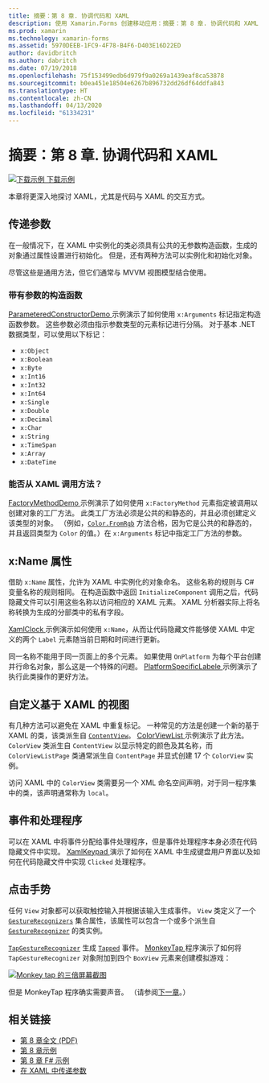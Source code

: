 ```yaml
---
title: 摘要：第 8 章. 协调代码和 XAML
description: 使用 Xamarin.Forms 创建移动应用：摘要：第 8 章. 协调代码和 XAML
ms.prod: xamarin
ms.technology: xamarin-forms
ms.assetid: 5970DEEB-1FC9-4F78-B4F6-D403E16D22ED
author: davidbritch
ms.author: dabritch
ms.date: 07/19/2018
ms.openlocfilehash: 75f153499edb6d979f9a0269a1439eaf8ca53878
ms.sourcegitcommit: b0ea451e18504e6267b896732dd26df64ddfa843
ms.translationtype: HT
ms.contentlocale: zh-CN
ms.lasthandoff: 04/13/2020
ms.locfileid: "61334231"
---
```

# <a name="summary-of-chapter-8-code-and-xaml-in-harmony"></a>摘要：第 8 章. 协调代码和 XAML

[![下载示例](~/media/shared/download.png) 下载示例](https://github.com/xamarin/xamarin-forms-book-samples/tree/master/Chapter08)

本章将更深入地探讨 XAML，尤其是代码与 XAML 的交互方式。

## <a name="passing-arguments"></a>传递参数

在一般情况下，在 XAML 中实例化的类必须具有公共的无参数构造函数，生成的对象通过属性设置进行初始化。 但是，还有两种方法可以实例化和初始化对象。

尽管这些是通用方法，但它们通常与 MVVM 视图模型结合使用。

### <a name="constructors-with-arguments"></a>带有参数的构造函数

[ParameteredConstructorDemo  ](https://github.com/xamarin/xamarin-forms-book-samples/tree/master/Chapter08/ParameteredConstructorDemo) 示例演示了如何使用 `x:Arguments` 标记指定构造函数参数。 这些参数必须由指示参数类型的元素标记进行分隔。 对于基本 .NET 数据类型，可以使用以下标记：

- `x:Object`
- `x:Boolean`
- `x:Byte`
- `x:Int16`
- `x:Int32`
- `x:Int64`
- `x:Single`
- `x:Double`
- `x:Decimal`
- `x:Char`
- `x:String`
- `x:TimeSpan`
- `x:Array`
- `x:DateTime`

### <a name="can-i-call-methods-from-xaml"></a>能否从 XAML 调用方法？

[FactoryMethodDemo  ](https://github.com/xamarin/xamarin-forms-book-samples/tree/master/Chapter08/FactoryMethodDemo) 示例演示了如何使用 `x:FactoryMethod` 元素指定被调用以创建对象的工厂方法。 此类工厂方法必须是公共的和静态的，并且必须创建定义该类型的对象。 （例如，[`Color.FromRgb`](xref:Xamarin.Forms.Color.FromRgb(System.Double,System.Double,System.Double)) 方法合格，因为它是公共的和静态的，并且返回类型为 `Color` 的值。）在 `x:Arguments` 标记中指定工厂方法的参数。

## <a name="the-xname-attribute"></a>x:Name 属性

借助 `x:Name` 属性，允许为 XAML 中实例化的对象命名。 这些名称的规则与 C# 变量名称的规则相同。 在构造函数中返回 `InitializeComponent` 调用之后，代码隐藏文件可以引用这些名称以访问相应的 XAML 元素。 XAML 分析器实际上将名称转换为生成的分部类中的私有字段。

[XamlClock  ](https://github.com/xamarin/xamarin-forms-book-samples/tree/master/Chapter08/XamlClock) 示例演示如何使用 `x:Name`，从而让代码隐藏文件能够使 XAML 中定义的两个 `Label` 元素随当前日期和时间进行更新。

同一名称不能用于同一页面上的多个元素。 如果使用 `OnPlatform` 为每个平台创建并行命名对象，那么这是一个特殊的问题。 [PlatformSpecificLabele  ](https://github.com/xamarin/xamarin-forms-book-samples/tree/master/Chapter08/PlatformSpecificLabels) 示例演示了执行此类操作的更好方法。

## <a name="custom-xaml-based-views"></a>自定义基于 XAML 的视图

有几种方法可以避免在 XAML 中重复标记。 一种常见的方法是创建一个新的基于 XAML 的类，该类派生自 [`ContentView`](xref:Xamarin.Forms.ContentView)。 [ColorViewList  ](https://github.com/xamarin/xamarin-forms-book-samples/tree/master/Chapter08/ColorViewList) 示例演示了此方法。 `ColorView` 类派生自 `ContentView` 以显示特定的颜色及其名称，而 `ColorViewListPage` 类通常派生自 `ContentPage` 并显式创建 17 个 `ColorView` 实例。

访问 XAML 中的 `ColorView` 类需要另一个 XML 命名空间声明，对于同一程序集中的类，该声明通常称为 `local`。

## <a name="events-and-handlers"></a>事件和处理程序

可以在 XAML 中将事件分配给事件处理程序，但是事件处理程序本身必须在代码隐藏文件中实现。 [XamlKeypad  ](https://github.com/xamarin/xamarin-forms-book-samples/tree/master/Chapter08/XamlKeypad) 演示了如何在 XAML 中生成键盘用户界面以及如何在代码隐藏文件中实现 `Clicked` 处理程序。

## <a name="tap-gestures"></a>点击手势

任何 `View` 对象都可以获取触控输入并根据该输入生成事件。 `View` 类定义了一个 [`GestureRecognizers`](xref:Xamarin.Forms.View.GestureRecognizers) 集合属性，该属性可以包含一个或多个派生自 [`GestureRecognizer`](xref:Xamarin.Forms.GestureRecognizer) 的类实例。

[`TapGestureRecognizer`](xref:Xamarin.Forms.TapGestureRecognizer) 生成 [`Tapped`](xref:Xamarin.Forms.TapGestureRecognizer.Tapped) 事件。 [MonkeyTap  ](https://github.com/xamarin/xamarin-forms-book-samples/tree/master/Chapter08/MonkeyTap) 程序演示了如何将 `TapGestureRecognizer` 对象附加到四个 `BoxView` 元素来创建模拟游戏：

[![Monkey tap 的三倍屏幕截图](images/ch08fg07-small.png "模拟游戏")](images/ch08fg07-large.png#lightbox "模拟游戏")

但是 MonkeyTap  程序确实需要声音。 （请参阅[下一章](chapter09.md)。）

## <a name="related-links"></a>相关链接

- [第 8 章全文 (PDF)](https://download.xamarin.com/developer/xamarin-forms-book/XamarinFormsBook-Ch08-Apr2016.pdf)
- [第 8 章示例](https://github.com/xamarin/xamarin-forms-book-samples/tree/master/Chapter08)
- [第 8 章 F# 示例](https://github.com/xamarin/xamarin-forms-book-samples/tree/master/Chapter08/FS/XamlKeypad)
- [在 XAML 中传递参数](~/xamarin-forms/xaml/passing-arguments.md)
